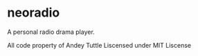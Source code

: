 # neoradio
A personal radio drama player.

All code property of Andey Tuttle
Liscensed under MIT Liscense
